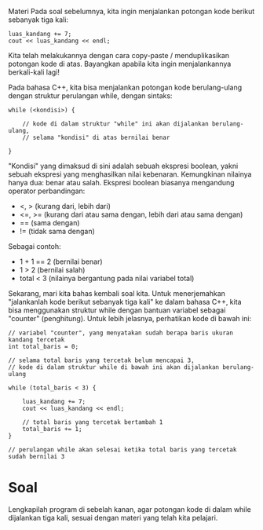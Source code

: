 Materi
Pada soal sebelumnya, kita ingin menjalankan potongan kode berikut sebanyak tiga kali:

```
luas_kandang += 7;
cout << luas_kandang << endl;
```

Kita telah melakukannya dengan cara copy-paste / menduplikasikan potongan kode di atas. Bayangkan apabila kita ingin menjalankannya berkali-kali lagi!

Pada bahasa C++, kita bisa menjalankan potongan kode berulang-ulang dengan struktur perulangan while, dengan sintaks:

```
while (<kondisi>) {

    // kode di dalam struktur "while" ini akan dijalankan berulang-ulang,
    // selama "kondisi" di atas bernilai benar

}
```

"Kondisi" yang dimaksud di sini adalah sebuah ekspresi boolean, yakni sebuah ekspresi yang menghasilkan nilai kebenaran. Kemungkinan nilainya hanya dua: benar atau salah. Ekspresi boolean biasanya mengandung operator perbandingan:

- <, > (kurang dari, lebih dari)
- <=, >= (kurang dari atau sama dengan, lebih dari atau sama dengan)
- == (sama dengan)
- != (tidak sama dengan)

Sebagai contoh:
- 1 + 1 == 2 (bernilai benar)
- 1 > 2 (bernilai salah)
- total < 3 (nilainya bergantung pada nilai variabel total)

Sekarang, mari kita bahas kembali soal kita. Untuk menerjemahkan "jalankanlah kode berikut sebanyak tiga kali" ke dalam bahasa C++, kita bisa menggunakan struktur while dengan bantuan variabel sebagai "counter" (penghitung). Untuk lebih jelasnya, perhatikan kode di bawah ini:

```
// variabel "counter", yang menyatakan sudah berapa baris ukuran kandang tercetak
int total_baris = 0;

// selama total baris yang tercetak belum mencapai 3,
// kode di dalam struktur while di bawah ini akan dijalankan berulang-ulang

while (total_baris < 3) {

    luas_kandang += 7;
    cout << luas_kandang << endl;

    // total baris yang tercetak bertambah 1
    total_baris += 1;
}

// perulangan while akan selesai ketika total baris yang tercetak sudah bernilai 3
```

# Soal
Lengkapilah program di sebelah kanan, agar potongan kode di dalam while dijalankan tiga kali, sesuai dengan materi yang telah kita pelajari.